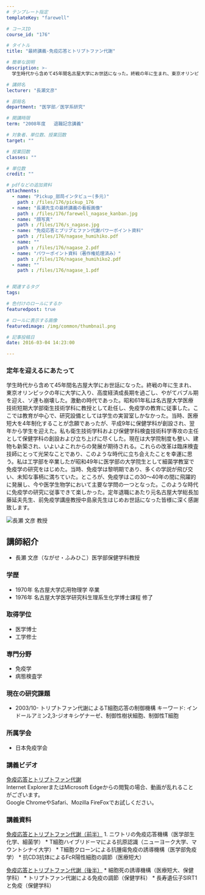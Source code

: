 ```yaml
---
# テンプレート指定
templateKey: "farewell"

# コースID
course_id: "176"

# タイトル
title: "最終講義-免疫応答とトリプトファン代謝"

# 簡単な説明
description: >-
  学生時代から含めて45年間名古屋大学にお世話になった。終戦の年に生まれ、東京オリンピックの年に大学に入り、高度経済成長期を過ごし、やがてバブル期を迎え、ソ連も崩壊した。激動の時代であった。昭和61...

# 講師名
lecturer: "長瀬文彦"

# 部局名
department: "医学部／医学系研究"

# 開講時限
term: "2008年度	退職記念講義"

# 対象者、単位数、授業回数
target: ""

# 授業回数
classes: ""

# 単位数
credit: ""

# pdfなどの追加資料
attachments: 
  - name: "Pickup_部局インタビュー(多元)" 
    path : /files/176/pickup_176
  - name: "長瀬先生の最終講義の看板画像" 
    path : /files/176/farewell_nagase_kanban.jpg
  - name: "顔写真" 
    path : /files/176/s_nagase.jpg
  - name: "免疫応答とプリプとファン代謝パワーポイント資料" 
    path : /files/176/nagase_humihiko.pdf
  - name: "" 
    path : /files/176/nagase_2.pdf
  - name: "パワーポイント資料（著作権処理済み）" 
    path : /files/176/nagase_humihiko2.pdf
  - name: "" 
    path : /files/176/nagase_1.pdf


# 関連するタグ
tags:

# 色付けのロールにするか
featuredpost: true

# ロールに表示する画像
featuredimage: /img/common/thumbnail.png

# 記事投稿日
date: 2016-03-04 14:23:00

---
```

### 定年を迎えるにあたって

学生時代から含めて45年間名古屋大学にお世話になった。終戦の年に生まれ、東京オリンピックの年に大学に入り、高度経済成長期を過ごし、やがてバブル期を迎え、ソ連も崩壊した。激動の時代であった。昭和61年私は名古屋大学医療技術短期大学部衛生技術学科に教授として赴任し、免疫学の教育に従事した。ここでは教育が中心で、研究設備としては学生の実習室しかなかった。当時、医療短大を4年制化することが念願であったが、平成9年に保健学科が創設され、翌年から学生を迎えた。私も衛生技術学科および保健学科検査技術科学専攻の主任として保健学科の創設および立ち上げに尽くした。現在は大学院制度も整い、建物も新築され、いよいよこれからの発展が期待される。これらの改革は臨床検査技師にとって光栄なことであり、このような時代に立ち会えたことを幸運に思う。私は工学部を卒業したが昭和49年に医学部の大学院生として細菌学教室で免疫学の研究をはじめた。当時、免疫学は黎明期であり、多くの学説が飛び交い、未知な事柄に満ちていた。ところが、免疫学はこの30〜40年の間に飛躍的に発展し、今や医学生物学において主要な学問の一つとなった。このような時代に免疫学の研究に従事できて楽しかった。定年退職にあたり元名古屋大学総長加藤延夫先生、前免疫学講座教授中島泉先生はじめお世話になった皆様に深く感謝致します。

![長瀬 文彦 教授](/files/176/s_nagase.jpg) 
## 講師紹介

  * 長瀬 文彦（ながせ・ふみひこ）医学部保健学科教授

### 学歴

  * 1970年 名古屋大学応用物理学 卒業
  * 1976年 名古屋大学医学研究科生理系生化学博士課程 修了

### 取得学位

  * 医学博士
  * 工学修士

### 専門分野

  * 免疫学
  * 病態検査学

### 現在の研究課題

  * 2003/10- トリプトファン代謝によるT細胞応答の制御機構
キーワード: インドールアミン2,3-ジオキシゲナーゼ、制御性樹状細胞、制御性T細胞

### 所属学会

  * 日本免疫学会
### 講義ビデオ

[免疫応答とトリプトファン代謝](http://nuvideo.media.nagoya-u.ac.jp/embed/6392abe3782d94521255e1b16a06faac2e7ff3b7)  
Internet ExplorerまたはMicrosoft Edgeからの閲覧の場合、動画が乱れることがございます。  
Google ChromeやSafari、Mozilla FireFoxでお試しください。 

### 講義資料


[免疫応答とトリプトファン代謝（前半）](/files/176/nagase_1.pdf) 
      1. ニワトリの免疫応答機構（医学部生化学、細菌学） 
          * T細胞ハイブリドーマによる抗原認識（ニューヨーク大学、マウントシナイ大学） 
              * T細胞クローンによる抗腫瘍免疫の誘導機構（医学部免疫学） 
                  * 抗CD3抗体によるFcR陽性細胞の調節（医療短大）  

[免疫応答とトリプトファン代謝（後半）](/files/176/nagase_2.pdf) 
                      * 細胞死の誘導機構（医療短大、保健学科） 
                          * トリプトファン代謝による免疫の調節（保健学科） 
                              * 長寿遺伝子SIRT1と免疫（保健学科） 
